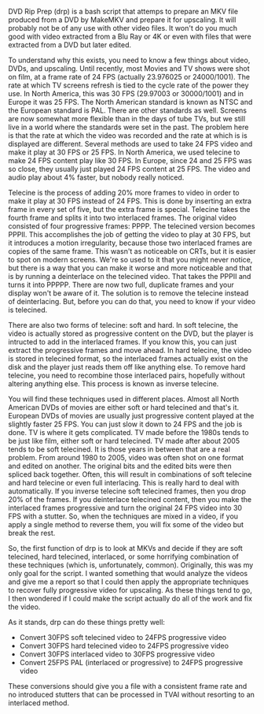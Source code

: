 DVD Rip Prep (drp) is a bash script that attemps to prepare an MKV file produced
from a DVD by MakeMKV and prepare it for upscaling.  It will probably not be of 
any use with other video files.  It won't do you much good with video extracted
from a Blu Ray or 4K or even with files that were extracted from a DVD but later
edited.

To understand why this exists, you need to know a few things about video, DVDs,
and upscaling.  Until recently, most Movies and TV shows were shot on film, at 
a frame rate of 24 FPS (actually 23.976025 or 24000/1001).  The rate at which TV
screens refresh is tied to the cycle rate of the power they use.  In North
America, this was 30 FPS (29.97003 or 30000/1001) and in Europe it was 25 FPS.
The North American standard is known as NTSC and the European standard is PAL.
There are other standards as well.  Screens are now somewhat more flexible than
in the days of tube TVs, but we still live in a world where the standards were
set in the past.  The problem here is that the rate at which the video was
recorded and the rate at which is is displayed are different.  Several methods
are used to take 24 FPS video and make it play at 30 FPS or 25 FPS.  In North
America, we used telecine to make 24 FPS content play like 30 FPS.  In Europe,
since 24 and 25 FPS was so close, they usually just played 24 FPS content at
25 FPS.  The video and audio play about 4% faster, but nobody really noticed.

Telecine is the process of adding 20% more frames to video in order to make it
play at 30 FPS instead of 24 FPS.  This is done by inserting an extra frame in
every set of five, but the extra frame is special.  Telecine takes the fourth
frame and splits it into two interlaced frames.  The original video consisted
of four progressive frames: PPPP.  The telecined version becomes PPPII.  This
accomplishes the job of getting the video to play at 30 FPS, but it introduces
a motion irregularity, because those two interlaced frames are copies of the
same frame.  This wasn't as noticeable on CRTs, but it is easier to spot on
modern screens.  We're so used to it that you might never notice, but there is
a way that you can make it worse and more noticeable and that is by running a
deinterlace on the telecined video.  That takes the PPPII and turns it into
PPPPP.  There are now two full, duplicate frames and your display won't be
aware of it.  The solution is to remove the telecine instead of deinterlacing.
But, before you can do that, you need to know if your video is telecined.

There are also two forms of telecine: soft and hard.  In soft telecine, the
video is actually stored as progressive content on the DVD, but the player is
intructed to add in the interlaced frames.  If you know this, you can just
extract the progressive frames and move ahead.  In hard telecine, the video
is stored in telecined format, so the interlaced frames actually exist on the
disk and the player just reads them off like anything else.  To remove hard
telecine, you need to recombine those interlaced pairs, hopefully without
altering anything else.  This process is known as inverse telecine.

You will find these techniques used in different places.  Almost all North
American DVDs of movies are either soft or hard telecined and that's it.
European DVDs of movies are usually just progressive content played at the
slightly faster 25 FPS.  You can just slow it down to 24 FPS and the job is
done.  TV is where it gets complicated.  TV made before the 1980s tends to
be just like film, either soft or hard telecined.  TV made after about 2005
tends to be soft telecined.  It is those years in between that are a real
problem.  From around 1980 to 2005, video was often shot on one format and
edited on another.  The original bits and the edited bits were then spliced
back together.  Often, this will result in combinations of soft telecine
and hard telecine or even full interlacing.  This is really hard to deal
with automatically.  If you inverse telecine soft telecined frames, then you
drop 20% of the frames.  If you deinterlace telecined content, then you make
the interlaced frames progressive and turn the original 24 FPS video into
30 FPS with a stutter.  So, when the techniques are mixed in a video, if you
apply a single method to reverse them, you will fix some of the video but 
break the rest.

So, the first function of drp is to look at MKVs and decide if they are soft
telecined, hard telecined, interlaced, or some horrifying combination of 
these techniques (which is, unfortunately, common).  Originally, this was my
only goal for the script.  I wanted something that would analyze the videos
and give me a report so that I could then apply the appropriate techniques to
recover fully progressive video for upscaling.  As these things tend to go, I
then wondered if I could make the script actually do all of the work and fix
the video.

As it stands, drp can do these things pretty well:

* Convert 30FPS soft telecined video to 24FPS progressive video
* Convert 30FPS hard telecined video to 24FPS progressive video
* Convert 30FPS interlaced video to 30FPS progressive video
* Convert 25FPS PAL (interlaced or progressive) to 24FPS progressive video

These conversions should give you a file with a consistent frame rate and no
introduced stutters that can be processed in TVAI without resorting to an 
interlaced method.
